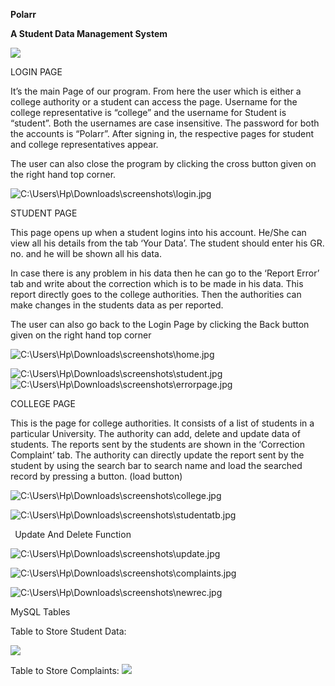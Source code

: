 **Polarr**

**A Student Data Management System**

![](pictures/Aspose.Words.8fe87ddd-a5ca-4076-9ab8-12e4b1072830.001.jpeg)

LOGIN PAGE

It’s the main Page of our program. From here the user which is either a college authority or a student can access the page. Username for the college representative is “college” and the username for Student is “student”. Both the usernames are case insensitive. The password for both the accounts is “Polarr”. After signing in, the respective pages for student and college representatives appear.

The user can also close the program by clicking the cross button given on the right hand top corner.

![C:\Users\Hp\Downloads\screenshots\login.jpg](pictures/Aspose.Words.8fe87ddd-a5ca-4076-9ab8-12e4b1072830.002.jpeg)

STUDENT PAGE

This page opens up when a student logins into his account. He/She can view all his details from the tab ‘Your Data’. The student should enter his GR. no. and he will be shown all his data. 

In case there is any problem in his data then he can go to the ‘Report Error’ tab and write about the correction which is to be made in his data. This report directly goes to the college authorities. Then the authorities can make changes in the students data as per reported. 

The user can also go back to the Login Page by clicking the Back button given on the right hand top corner

![C:\Users\Hp\Downloads\screenshots\home.jpg](pictures/Aspose.Words.8fe87ddd-a5ca-4076-9ab8-12e4b1072830.003.jpeg)

![C:\Users\Hp\Downloads\screenshots\student.jpg](pictures/Aspose.Words.8fe87ddd-a5ca-4076-9ab8-12e4b1072830.004.jpeg)![C:\Users\Hp\Downloads\screenshots\errorpage.jpg](pictures/Aspose.Words.8fe87ddd-a5ca-4076-9ab8-12e4b1072830.005.jpeg)

COLLEGE PAGE

This is the page for college authorities. It consists of a list of students in a particular University. The authority can add, delete and update data of students. The reports sent by the students are shown in the ‘Correction Complaint’ tab. The authority can directly update the report sent by the student   by using the search bar to search name and load the searched record by pressing a button. (load button)



![C:\Users\Hp\Downloads\screenshots\college.jpg](pictures/Aspose.Words.8fe87ddd-a5ca-4076-9ab8-12e4b1072830.006.jpeg)



![C:\Users\Hp\Downloads\screenshots\studentatb.jpg](pictures/Aspose.Words.8fe87ddd-a5ca-4076-9ab8-12e4b1072830.007.jpeg)    





` `Update And Delete Function 



![C:\Users\Hp\Downloads\screenshots\update.jpg](pictures/Aspose.Words.8fe87ddd-a5ca-4076-9ab8-12e4b1072830.008.jpeg)

![C:\Users\Hp\Downloads\screenshots\complaints.jpg](pictures/Aspose.Words.8fe87ddd-a5ca-4076-9ab8-12e4b1072830.009.jpeg)


![C:\Users\Hp\Downloads\screenshots\newrec.jpg](pictures/Aspose.Words.8fe87ddd-a5ca-4076-9ab8-12e4b1072830.010.jpeg)

MySQL Tables

Table to Store Student Data:

![](pictures/Aspose.Words.8fe87ddd-a5ca-4076-9ab8-12e4b1072830.011.png)

Table to Store Complaints:
![](pictures/Aspose.Words.8fe87ddd-a5ca-4076-9ab8-12e4b1072830.012.png) 
